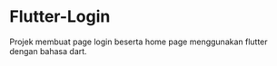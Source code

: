 # Flutter-Login
Projek membuat page login beserta home page menggunakan flutter dengan bahasa dart.
